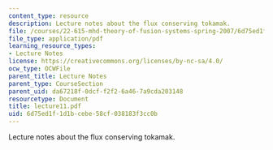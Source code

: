 ```yaml
---
content_type: resource
description: Lecture notes about the flux conserving tokamak.
file: /courses/22-615-mhd-theory-of-fusion-systems-spring-2007/6d75ed1f1d1bcebe58cf038183f3cc0b_lecture11.pdf
file_type: application/pdf
learning_resource_types:
- Lecture Notes
license: https://creativecommons.org/licenses/by-nc-sa/4.0/
ocw_type: OCWFile
parent_title: Lecture Notes
parent_type: CourseSection
parent_uid: da67218f-0dcf-f2f2-6a46-7a9cda203148
resourcetype: Document
title: lecture11.pdf
uid: 6d75ed1f-1d1b-cebe-58cf-038183f3cc0b
---
```

Lecture notes about the flux conserving tokamak.